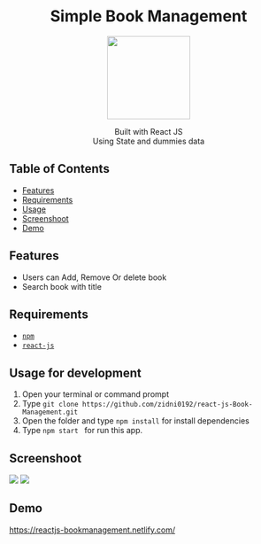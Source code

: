<h1 align="center">Simple Book Management</h1>
<p align="center">
  <img width="150" src="https://diybookcovers.com/3Dmockups/assets/images/thumbs/groupF.png"/>
</p>
<p align="center">
  Built with React JS <br>Using State and dummies data
</p>

## Table of Contents

- [Features](#features)
- [Requirements](#requirements)
- [Usage](#usage-for-development)
- [Screenshoot](#Screenshoot)
- [Demo](#release-apk)


## Features
* Users can Add, Remove Or delete book
* Search book with title 


## Requirements
* [`npm`](https://www.npmjs.com/get-npm)
* [`react-js`](https://reactjs.org/docs/getting-started.html)


## Usage for development
1. Open your terminal or command prompt
2. Type `git clone https://github.com/zidni0192/react-js-Book-Management.git`
3. Open the folder and type `npm install` for install dependencies 
4. Type `npm start ` for run this app.

## Screenshoot
<div>
    <img src="/src/screenshoot/Screenshoot1.png">
    <img src="/src/screenshoot/Screenshoot.png">
</div>

## Demo
<div>
    <a href="https://reactjs-bookmanagement.netlify.com/">https://reactjs-bookmanagement.netlify.com/</a>
</div>